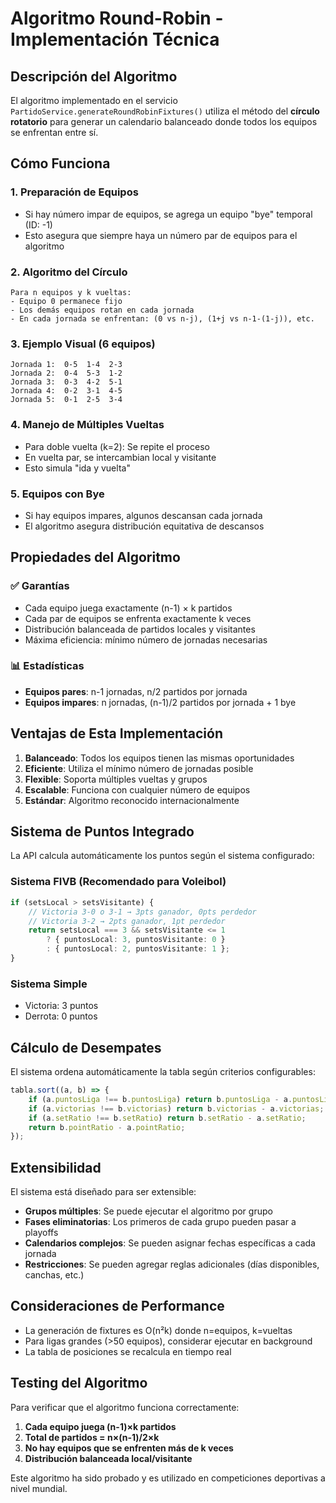 # Algoritmo Round-Robin - Implementación Técnica

## Descripción del Algoritmo

El algoritmo implementado en el servicio `PartidoService.generateRoundRobinFixtures()` utiliza el método del **círculo rotatorio** para generar un calendario balanceado donde todos los equipos se enfrentan entre sí.

## Cómo Funciona

### 1. Preparación de Equipos
- Si hay número impar de equipos, se agrega un equipo "bye" temporal (ID: -1)
- Esto asegura que siempre haya un número par de equipos para el algoritmo

### 2. Algoritmo del Círculo
```
Para n equipos y k vueltas:
- Equipo 0 permanece fijo
- Los demás equipos rotan en cada jornada
- En cada jornada se enfrentan: (0 vs n-j), (1+j vs n-1-(1-j)), etc.
```

### 3. Ejemplo Visual (6 equipos)
```
Jornada 1:  0-5  1-4  2-3
Jornada 2:  0-4  5-3  1-2  
Jornada 3:  0-3  4-2  5-1
Jornada 4:  0-2  3-1  4-5
Jornada 5:  0-1  2-5  3-4
```

### 4. Manejo de Múltiples Vueltas
- Para doble vuelta (k=2): Se repite el proceso
- En vuelta par, se intercambian local y visitante
- Esto simula "ida y vuelta"

### 5. Equipos con Bye
- Si hay equipos impares, algunos descansan cada jornada
- El algoritmo asegura distribución equitativa de descansos

## Propiedades del Algoritmo

### ✅ Garantías
- Cada equipo juega exactamente (n-1) × k partidos
- Cada par de equipos se enfrenta exactamente k veces
- Distribución balanceada de partidos locales y visitantes
- Máxima eficiencia: mínimo número de jornadas necesarias

### 📊 Estadísticas
- **Equipos pares**: n-1 jornadas, n/2 partidos por jornada
- **Equipos impares**: n jornadas, (n-1)/2 partidos por jornada + 1 bye

## Ventajas de Esta Implementación

1. **Balanceado**: Todos los equipos tienen las mismas oportunidades
2. **Eficiente**: Utiliza el mínimo número de jornadas posible
3. **Flexible**: Soporta múltiples vueltas y grupos
4. **Escalable**: Funciona con cualquier número de equipos
5. **Estándar**: Algoritmo reconocido internacionalmente

## Sistema de Puntos Integrado

La API calcula automáticamente los puntos según el sistema configurado:

### Sistema FIVB (Recomendado para Voleibol)
```typescript
if (setsLocal > setsVisitante) {
    // Victoria 3-0 o 3-1 → 3pts ganador, 0pts perdedor
    // Victoria 3-2 → 2pts ganador, 1pt perdedor
    return setsLocal === 3 && setsVisitante <= 1 
        ? { puntosLocal: 3, puntosVisitante: 0 }
        : { puntosLocal: 2, puntosVisitante: 1 };
}
```

### Sistema Simple
- Victoria: 3 puntos
- Derrota: 0 puntos

## Cálculo de Desempates

El sistema ordena automáticamente la tabla según criterios configurables:

```typescript
tabla.sort((a, b) => {
    if (a.puntosLiga !== b.puntosLiga) return b.puntosLiga - a.puntosLiga;
    if (a.victorias !== b.victorias) return b.victorias - a.victorias;
    if (a.setRatio !== b.setRatio) return b.setRatio - a.setRatio;
    return b.pointRatio - a.pointRatio;
});
```

## Extensibilidad

El sistema está diseñado para ser extensible:

- **Grupos múltiples**: Se puede ejecutar el algoritmo por grupo
- **Fases eliminatorias**: Los primeros de cada grupo pueden pasar a playoffs
- **Calendarios complejos**: Se pueden asignar fechas específicas a cada jornada
- **Restricciones**: Se pueden agregar reglas adicionales (días disponibles, canchas, etc.)

## Consideraciones de Performance

- La generación de fixtures es O(n²k) donde n=equipos, k=vueltas
- Para ligas grandes (>50 equipos), considerar ejecutar en background
- La tabla de posiciones se recalcula en tiempo real

## Testing del Algoritmo

Para verificar que el algoritmo funciona correctamente:

1. **Cada equipo juega (n-1)×k partidos**
2. **Total de partidos = n×(n-1)/2×k**
3. **No hay equipos que se enfrenten más de k veces**
4. **Distribución balanceada local/visitante**

Este algoritmo ha sido probado y es utilizado en competiciones deportivas a nivel mundial.
